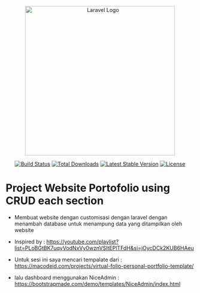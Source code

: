 <p align="center"><a href="https://laravel.com" target="_blank"><img src="https://raw.githubusercontent.com/laravel/art/master/logo-lockup/5%20SVG/2%20CMYK/1%20Full%20Color/laravel-logolockup-cmyk-red.svg" width="400" alt="Laravel Logo"></a></p>

<p align="center">
<a href="https://github.com/laravel/framework/actions"><img src="https://github.com/laravel/framework/workflows/tests/badge.svg" alt="Build Status"></a>
<a href="https://packagist.org/packages/laravel/framework"><img src="https://img.shields.io/packagist/dt/laravel/framework" alt="Total Downloads"></a>
<a href="https://packagist.org/packages/laravel/framework"><img src="https://img.shields.io/packagist/v/laravel/framework" alt="Latest Stable Version"></a>
<a href="https://packagist.org/packages/laravel/framework"><img src="https://img.shields.io/packagist/l/laravel/framework" alt="License"></a>
</p>

# Project Website Portofolio using CRUD each section

- Membuat website dengan customisasi dengan laravel dengan menambah database untuk menampung data yang ditampilkan oleh website

- Inspired by : 
https://youtube.com/playlist?list=PLoBGtBK7uqyVodNxVy0wznVSItEPlTFdH&si=jOycDCk2KUB6HAeu

- Untuk sesi ini saya mencari tempalate dari : https://macodeid.com/projects/virtual-folio-personal-portfolio-template/

- lalu dashboard menggunakan NiceAdmin : https://bootstrapmade.com/demo/templates/NiceAdmin/index.html

